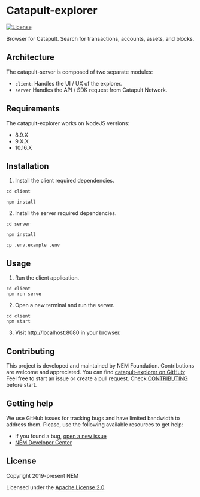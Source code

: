 # Catapult-explorer


[![License](https://img.shields.io/badge/License-Apache%202.0-blue.svg)](https://opensource.org/licenses/Apache-2.0)

Browser for Catapult. Search for transactions, accounts, assets, and blocks.

## Architecture

The catapult-server is composed of two separate modules:

* `client`: Handles the UI / UX of the explorer.
* `server` Handles the API / SDK request from Catapult Network.

## Requirements

The catapult-explorer works on NodeJS versions:

- 8.9.X
- 9.X.X
- 10.16.X

## Installation

1. Install the client required dependencies.

```
cd client

npm install
```

2. Install the server required dependencies.

```
cd server

npm install

cp .env.example .env

```

## Usage

1. Run the client application.

```
cd client
npm run serve
```

2. Open a new terminal and run the server.

```
cd client
npm start
```

3. Visit http://localhost:8080 in your browser.

## Contributing

This project is developed and maintained by NEM Foundation. Contributions are welcome and appreciated. You can find [catapult-explorer on GitHub][self];
Feel free to start an issue or create a pull request. Check [CONTRIBUTING](CONTRIBUTING.md) before start.

## Getting help

We use GitHub issues for tracking bugs and have limited bandwidth to address them.
Please, use the following available resources to get help:

- If you found a bug, [open a new issue][issues]
- [NEM Developer Center][docs]

## License

Copyright 2019-present NEM

Licensed under the [Apache License 2.0](LICENSE)

[self]: https://github.com/nemfoundation/catapult-explorer
[docs]: https://nemtech.github.io
[issues]: https://github.com/nemfoundation/catapult-explorer/issues
